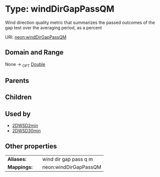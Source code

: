 
# Type: windDirGapPassQM


Wind direction quality metric that summarizes the passed outcomes of the gap test over the averaging period, as a percent

URI: [neon:windDirGapPassQM](https://data.neonscience.org/windDirGapPassQM)


## Domain and Range

None ->  <sub>OPT</sub> [Double](types/Double.md)

## Parents


## Children


## Used by

 * [2DWSD2min](2DWSD2min.md)
 * [2DWSD30min](2DWSD30min.md)

## Other properties

|  |  |  |
| --- | --- | --- |
| **Aliases:** | | wind dir gap pass q m |
| **Mappings:** | | neon:windDirGapPassQM |

